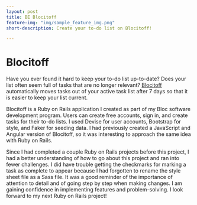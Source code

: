 ```yaml
---
layout: post
title: BE Blocitoff
feature-img: "img/sample_feature_img.png"
short-description: Create your to-do list on Blocitoff!

---
```

# Blocitoff
Have you ever found it hard to keep your to-do list up-to-date? Does your list often seem full of tasks that are no longer relevant? [Blocitoff](https://github.com/kba239/bEBlocitoff) automatically moves tasks out of your active task list after 7 days so that it is easier to keep your list current.

Blocitoff is a Ruby on Rails application I created as part of my Bloc software development program. Users can create free accounts, sign in, and create tasks for their to-do lists. I used Devise for user accounts, Bootstrap for style, and Faker for seeding data. I had previously created a JavaScript and Angular version of Blocitoff, so it was interesting to approach the same idea with Ruby on Rails.

Since I had completed a couple Ruby on Rails projects before this project, I had a better understanding of how to go about this project and ran into fewer challenges. I did have trouble getting the checkmarks for marking a task as complete to appear because I had forgotten to rename the style sheet file as a Sass file. It was a good reminder of the importance of attention to detail and of going step by step when making changes. I am gaining confidence in implementing features and problem-solving. I look forward to my next Ruby on Rails project!
